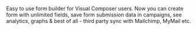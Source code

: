 Easy to use form builder for Visual Composer users. Now you can create form with unlimited fields, save form submission data in campaigns, see analytics, graphs & best of all - third party sync with Mailchimp, MyMail etc.